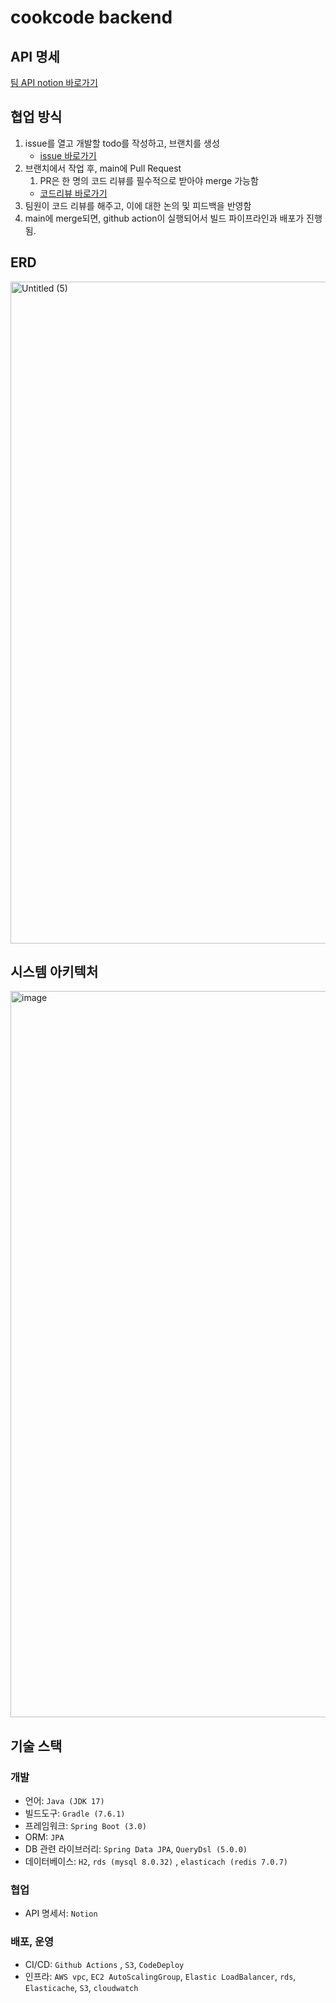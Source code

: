 # cookcode backend
## API 명세
[팀 API notion 바로가기](https://dolomite-mascara-65c.notion.site/API-5f5784b670a549978dc8d2442f40aca1)

## 협업 방식
1. issue를 열고 개발할 todo를 작성하고, 브랜치를 생성
    - [issue 바로가기](https://github.com/ajou-swef/cookcode-backend/issues)
2. 브랜치에서 작업 후, main에 Pull Request
    1. PR은 한 명의 코드 리뷰를 필수적으로 받아야 merge 가능함
    - [코드리뷰 바로가기](https://github.com/ajou-swef/cookcode-backend/pull/48)
3. 팀원이 코드 리뷰를 해주고, 이에 대한 논의 및 피드백을 반영함
4. main에 merge되면, github action이 실행되어서 빌드 파이프라인과 배포가 진행됨.

## ERD
<img width="1059" alt="Untitled (5)" src="https://github.com/ajou-swef/cookcode-backend/assets/52846807/51988e84-7665-4a8b-acd9-07b460592606">

## 시스템 아키텍처
<img width="1162" alt="image" src="https://github.com/ajou-swef/cookcode-backend/assets/52846807/c472bff5-7598-496e-9039-2f0f0dec9efa">

## 기술 스택
### 개발

- 언어: `Java (JDK 17)`
- 빌드도구: `Gradle (7.6.1)`
- 프레임워크: `Spring Boot (3.0)`
- ORM: `JPA`
- DB 관련 라이브러리: `Spring Data JPA`, `QueryDsl (5.0.0)`
- 데이터베이스:  `H2`, `rds (mysql 8.0.32)` , `elasticach (redis 7.0.7)`

### 협업

- API 명세서: `Notion`

### 배포, 운영

- CI/CD: `Github Actions` , `S3`, `CodeDeploy`
- 인프라:  `AWS vpc`, `EC2 AutoScalingGroup`, `Elastic LoadBalancer`, `rds`, `Elasticache`, `S3`, `cloudwatch`

